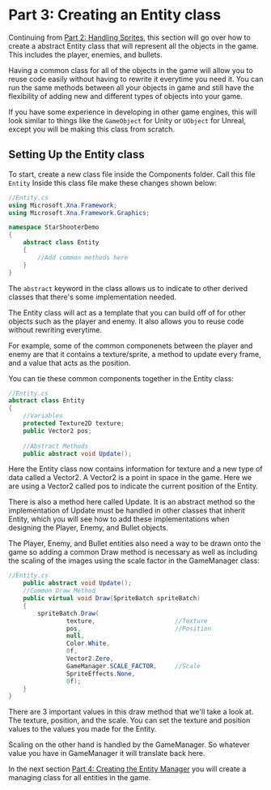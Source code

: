 # Part 3: Creating an Entity class
Continuing from [Part 2: Handling Sprites](https://github.com/AlexJeter17/MonoGameStarShooter/blob/main/Docs/Articles/2_Part%202%20Handling%20Sprites.md), this section will go over how to create a abstract Entity class that will represent all the objects in the game. This includes the player, enemies, and bullets.

Having a common class for all of the objects in the game will allow you to reuse code easily without having to rewrite it everytime you need it. You can run the same methods between all your objects in game and still have the flexibility of adding new and different types of objects into your game.

If you have some experience in developing in other game engines, this will look similar to things like the ```GameObject``` for Unity or ```UObject``` for Unreal, except you will be making this class from scratch.

## Setting Up the Entity class
To start, create a new class file inside the Components folder. Call this file ```Entity```
Inside this class file make these changes shown below:
```csharp
//Entity.cs
using Microsoft.Xna.Framework;
using Microsoft.Xna.Framework.Graphics;

namespace StarShooterDemo
{
    abstract class Entity 
    {
        //Add common methods here
    }
}
```
The `abstract` keyword in the class allows us to indicate to other derived classes that there's some implementation needed. 

The Entity class will act as a template that you can build off of for other objects such as the player and enemy. It also allows you to reuse code without rewriting everytime.

For example, some of the common componenets between the player and enemy are that it contains a texture/sprite, a method to update every frame, and a value that acts as the position.

You can tie these common components together in the Entity class:
```csharp
//Entity.cs
abstract class Entity 
{
    //Variables
    protected Texture2D texture;
    public Vector2 pos;
    
    //Abstract Methods
    public abstract void Update();
```
Here the Entity class now contains information for texture and a new type of data called a Vector2. A Vector2 is a point in space in the game. Here we are using a Vector2 called pos to indicate the current position of the Entity.

There is also a method here called Update. It is an abstract method so the implementation of Update must be handled in other classes that inherit Entity, which you will see how to add these implementations when designing  the Player, Enemy, and Bullet objects.

The Player, Enemy, and Bullet entities also need a way to be drawn onto the game so adding a common Draw method is necessary as well as including the scaling of the images using the scale factor in the GameManager class:


```csharp
//Entity.cs    
    public abstract void Update();
    //Common Draw Method
    public virtual void Draw(SpriteBatch spriteBatch) 
    {
        spriteBatch.Draw(
                texture,                      //Texture 
                pos,                          //Position
                null,                         
                Color.White,                  
                0f,                           
                Vector2.Zero,                 
                GameManager.SCALE_FACTOR,     //Scale
                SpriteEffects.None,           
                0f);    
    }  
}
```

There are 3 important values in this draw method that we'll take a look at. The texture, position, and the scale. You can set the texture and position values to the values you made  for the Entity. 

Scaling on the other hand is handled by the GameManager. So whatever value you have in GameManager it will translate back here.

In the next section [Part 4: Creating the Entity Manager](https://github.com/AlexJeter17/MonoGameStarShooter/blob/c520d0341a6dcfdf8a2db12b0007155423c476e1/Docs/Articles/4_Part%204%20Creating%20the%20Entity%20Manager.md) you will create a managing class for all entities in the game.



